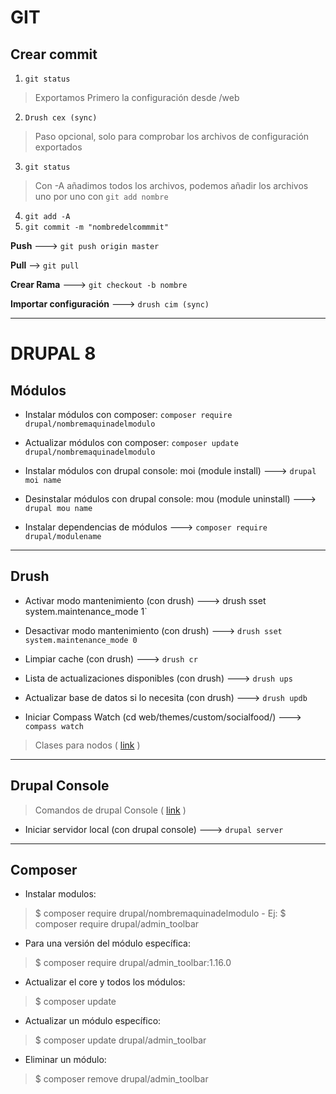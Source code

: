 # GIT
## Crear commit
1. `git status`
> Exportamos Primero la configuración desde /web
2. `Drush cex (sync)`
> Paso opcional, solo para comprobar los archivos de configuración exportados
3. `git status`
> Con -A añadimos todos los archivos, podemos añadir los archivos uno por uno con `git add nombre`
4. `git add -A`
5. `git commit -m "nombredelcommmit"`

**Push** ---> `git push origin master`

**Pull** --> `git pull`

**Crear Rama** ---> `git checkout -b nombre`

**Importar configuración** ---> `drush cim (sync)`

---


# DRUPAL 8 

## Módulos

* Instalar módulos con composer: `composer require drupal/nombremaquinadelmodulo`

* Actualizar módulos con composer: `composer update drupal/nombremaquinadelmodulo`

* Instalar módulos con drupal console: moi (module install) ---> `drupal moi name`

* Desinstalar módulos con drupal console: mou (module uninstall) ---> `drupal mou name`

* Instalar dependencias de módulos ---> `composer require drupal/modulename`

---
## Drush

* Activar modo mantenimiento (con drush) ---> drush sset system.maintenance_mode 1`

* Desactivar modo mantenimiento (con drush) ---> `drush sset system.maintenance_mode 0`

* Limpiar cache (con drush) ---> `drush cr`

* Lista de actualizaciones disponibles (con drush) ---> `drush ups`

* Actualizar base de datos si lo necesita (con drush) ---> `drush updb`

* Iniciar Compass Watch (cd web/themes/custom/socialfood/) ---> `compass watch`

> Clases para nodos ( [link](https://lohmeyer.rocks/blog/2016/05/09/0076-adding-node-class-body-html-tag-drupal-8) )
---
## Drupal Console

> Comandos de drupal Console ( [link](https://hechoendrupal.gitbooks.io/drupal-console/content/en/about/what-is-the-drupal-console.html) )

* Iniciar servidor local (con drupal console) ---> `drupal server`
    
---
## Composer

   - Instalar modulos:
   > $ composer require drupal/nombremaquinadelmodulo
     - Ej:
   > $ composer require drupal/admin_toolbar
   
   - Para una versión del módulo específica:
   > $ composer require drupal/admin_toolbar:1.16.0
   - Actualizar el core y todos los módulos:
   > $ composer update
   - Actualizar un módulo específico:
   > $ composer update drupal/admin_toolbar
   - Eliminar un módulo:
   > $ composer remove drupal/admin_toolbar
   
